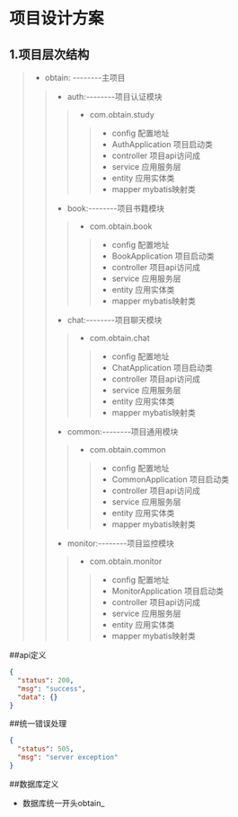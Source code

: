 # 项目设计方案
## 1.项目层次结构
>   * obtain: --------主项目
>>  * auth:--------项目认证模块
>>> * com.obtain.study
>>>> * config 配置地址 
>>>> * AuthApplication 项目启动类
>>>> * controller 项目api访问成
>>>> * service 应用服务层
>>>> * entity 应用实体类
>>>> * mapper mybatis映射类
>> * book:--------项目书籍模块
>>> * com.obtain.book
>>>> * config 配置地址
>>>> * BookApplication 项目启动类
>>>> * controller 项目api访问成
>>>> * service 应用服务层
>>>> * entity 应用实体类
>>>> * mapper mybatis映射类
>> *  chat:--------项目聊天模块
>>> * com.obtain.chat
>>>> * config 配置地址
>>>> * ChatApplication 项目启动类
>>>> * controller 项目api访问成
>>>> * service 应用服务层
>>>> * entity 应用实体类
>>>> * mapper mybatis映射类
>> *  common:--------项目通用模块
>>> * com.obtain.common
>>>> * config 配置地址
>>>> * CommonApplication 项目启动类
>>>> * controller 项目api访问成
>>>> * service 应用服务层
>>>> * entity 应用实体类
>>>> * mapper mybatis映射类
>> *  monitor:--------项目监控模块
>>> * com.obtain.monitor
>>>> * config 配置地址
>>>> * MonitorApplication 项目启动类
>>>> * controller 项目api访问成
>>>> * service 应用服务层
>>>> * entity 应用实体类
>>>> * mapper mybatis映射类

##api定义
```json
{
  "status": 200,
  "msg": "success",
  "data": {}
}
```
##统一错误处理
```json
{
  "status": 505,
  "msg": "server exception"
}
```
##数据库定义
* 数据库统一开头obtain_
